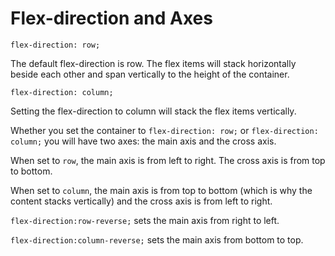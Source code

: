 # Flex-direction and Axes

`flex-direction: row;`

The default flex-direction is row. The flex items will stack horizontally beside each other and span vertically to the height of the container.

`flex-direction: column;`

Setting the flex-direction to column will stack the flex items vertically.

Whether you set the container to `flex-direction: row;` or `flex-direction: column;` you will have two axes: the main axis and the cross axis.

When set to `row`, the main axis is from left to right. The cross axis is from top to bottom.

When set to `column`, the main axis is from top to bottom (which is why the content stacks vertically) and the cross axis is from left to right.

`flex-direction:row-reverse;` sets the main axis from right to left.

`flex-direction:column-reverse;` sets the main axis from bottom to top.
